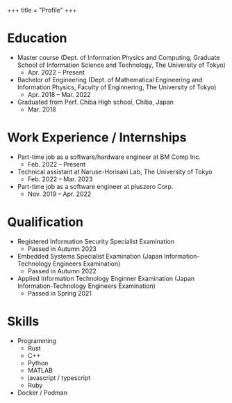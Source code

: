 +++
title = "Profile"
+++

# Education

- Master course (Dept. of Information Physics and Computing, Graduate School of Information Science and Technology, The University of Tokyo)
  - Apr. 2022 – Present
- Bachelor of Engineering (Dept. of Mathematical Engineering and Information Physics, Faculty of Enginnering, The University of Tokyo)
  - Apr. 2018 – Mar. 2022
- Graduated from Perf. Chiba High school, Chiba, Japan
  - Mar. 2018

# Work Experience / Internships

- Part-time job as a software/hardware engineer at BM Comp Inc.
  - Feb. 2022 – Present
- Technical assistant at Naruse-Horisaki Lab, The University of Tokyo
  - Feb. 2022 – Mar. 2023
- Part-time job as a software engineer at pluszero Corp.
  - Nov. 2019 – Apr. 2022

# Qualification

- Registered Information Security Specialist Examination
  - Passed in Autumn 2023
- Embedded Systems Specialist Examination (Japan Information-Technology Engineers Examination)
  - Passed in Autumn 2022
- Applied Information Technology Enginner Examination (Japan Information-Technology Engineers Examination)
  - Passed in Spring 2021

# Skills

- Programming
  - Rust
  - C++
  - Python
  - MATLAB
  - javascript / typescript
  - Ruby
- Docker / Podman
